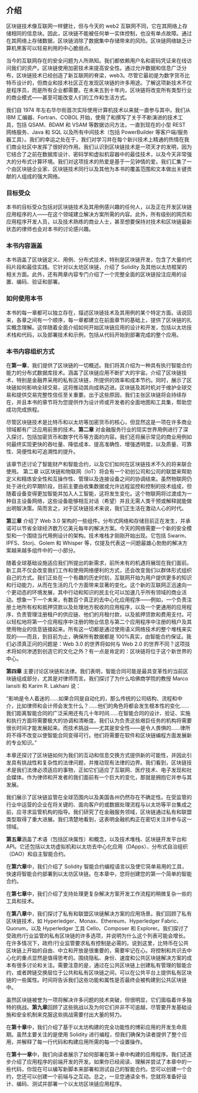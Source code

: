 ## 介绍

区块链技术像互联网一样健壮，但与今天的 web2 互联网不同，它在其网络上存储相同的信息块。因此，区块链不能被任何单一实体控制，也没有单点故障。通过在其网络上存储数据，区块链消除了数据集中存储带来的风险。区块链网络缺乏计算机黑客可以轻易利用的中心脆弱点。

当今的互联网存在的安全问题为人所熟知。我们都依赖用户名和密码凭证来在线访问我们的资产。区块链使用加密技术来提高安全性。通过允许数据和信息广泛分布，区块链技术已经创造了新互联网的脊梁，web3。尽管它最初是为数字货币比特币设计的，但商业和技术社区正在发现区块链的许多用途。了解这项新技术不仅是程序员，而是所有企业都需要。在未来五到十年内，区块链将改变所有类型行业的商业模式——甚至可能改变人们的工作和生活方式。

我们自 1974 年左右华尔街首次实际使用计算机技术以来就一直参与其中。我们从 IBM 汇编器、Fortran、COBOL 开始，使用了和撰写了关于不断演进的技术工具，包括 QSAM、BDAM 和 VSAM 等数据访问方法，一直到现在的小型 REST 网络服务、Java 和 SQL 以及所有中间技术（包括 PowerBuilder 等客户端/服务器工具）。我们的幸运之处在于，我们对学习并在每个新兴技术上精通的热情在我们商业社区中发挥了很好的作用。我们认识到区块链技术是一项天才的发明，因为它结合了之前在数据库设计、密码学和虚拟机容器中的最佳技术，以及今天非常强大的分布式计算环境。我们对这项技术的热爱是基于一见钟情的爱。我们汇集了一个由区块链企业家、区块链技术同行以及其他为本书的覆盖范围和文本做出关键贡献的人组成的强大网络。

### 目标受众

本书的目标受众包括对区块链技术及其用例感兴趣的任何人，以及正在开发区块链应用程序的人——在这个领域建立解决方案所需的内容。此外，所有级别的网页和应用程序开发人员，以及技术熟练的商业人士，甚至想要保持对技术和区块链最新状态的律师也会对本书的讨论感兴趣。

### 本书内容涵盖

本书涵盖了区块链定义、用例、分布式技术，特别是区块链开发，包含了大量的代码片段和最佳实践。它针对以太坊区块链，介绍了 Solidity 及其他以太坊框架的相关方面。此外，还有两章内容专门介绍了一个完整全面的区块链投注应用的设置、编码、验证和部署。

### 如何使用本书

本书的每一章都可以独立存在，描述区块链技术及其用例的某个特定方面。话说回来，各章之间有一个顺序，每一章都建立在前面章节的基础上，提供了区块链的扎实概念理解。这伴随着全面介绍如何开始区块链应用的设计和开发，包括以太坊技术栈和代码，以及部署技术和示例，包括从代码开始到部署完成的整个应用。

### 本书内容组织方式

在**第一章**，我们提供了区块链的一切概述。我们将其介绍为一种具有执行智能合约能力的分布式数据库技术。涵盖了区块链应用不断扩大的宇宙。介绍了区块链技术，特别是金融界采用的私有区块链，所提供的效率和成本节约。同时，展示了区块链如何影响全球交易，这将推动其向成熟迈进。区块链及其时机对于维护全球交易和提供交易完整性信任至关重要。出于这些原因，我们主张区块链将会持续存在，并且本书的章节将为您提供作为设计师或开发者的全面地图和工具集，帮助您成功完成旅程。

尽管区块链技术是比特币和以太坊等加密货币的核心，但显然这是一项在许多商业领域都有广泛应用前景的技术。**第二章** 对金融服务行业的现实世界用例进行了深入探讨，包括加密货币和数字代币等方面的内容。我们还将展示常见的商业用例如何最终实现更快的吞吐量、降低成本、提高准确性、增强透明度，以及质量、可靠性、简便性和可追溯性的提升。

该章节还讨论了智能财产和智能合约，以及它们如何在区块链技术不久的将来联合使用。 第二章 以区块链和物联网（IoT）将会有一个初创公司和公司的联盟来帮助定义和精炼安全性和互操作性、管理以及连接设备之间的协调结束。虽然物联网仍处于进化的早期阶段，目前主要由收集数据或允许远程监控和控制的技术组成，但随着设备变得更加智能并加入人工智能，这将发生变化。这个物联网将过渡成为一种自主设备网络，这些设备能够相互对话（希望）并且无需人类干预或解释就能做出明智决策。简而言之，对于区块链技术来说，我们正生活在激动人心的时代。

**第三章** 介绍了 Web 3.0 架构的一些组件。分布式网络和存储目前正在发生，并承诺可以节省全球经济数万亿美元每年的解决方案。今天的网络需要一个新的安全模型和一个围绕当代用例设计的架构。技术堆栈才刚刚开始出现。它包括 Swarm、IPFS、Storj、Golem 和 Whisper 等，仅提及代表这一问题最雄心勃勃的解决方案越来越多组件中的一小部分。

随着全球基础设施适应我们所提出的新需求，前所未有的机遇将展现在我们面前。新工具不仅会改变我们工作和使用网络便利的方式，还会改变我们以群体形式组织自己的方式。我们正处在一个有趣的历史时刻，互联网开始为用户提供更多的知识和行动能力，从而在生活的几个方面带来显著的变化。这个新的互联网正迅速向一个更动态的环境发展，其中行动和知识的民主化可以加速几乎所有领域的商业活动。想象一下一个未来，有数百个真正的去中心化应用程序——例如，一个负责注册土地所有权和抵押贷款以及处理地方税收的应用程序，以及一个更通用的应用程序，负责管理注册租户的供应链、他们的月租付款，以及抵押贷款和费用支付。可以轻松地将第一个应用程序中注册的物业信息与第二个应用程序中注册的租户及其使用物业的信息链接起来。所有这一切都是通过使用语义网络技术的整个堆栈来实现的——而且，到目前为止，确保所有数据都是 100%真实，由智能合约保证。我们必须真正问的问题是：Web 3.0 的世界将如何与 Web 2.0 的世界不同？这项技术将如何渗透到创造它的文化之外？有一点是肯定的：区块链将位于这个新世界的中心。

**第四章** 主要讨论区块链和法律。我们表明，智能合同可能是最具变革性的当前区块链组成部分，尤其是对律师而言。我们探讨了为什么哈佛商学院的教授 Marco Iansiti 和 Karim R. Lakhani 说：

“影响是令人着迷的……如果合同是自动化的，那么传统的公司结构、流程和中介，比如律师和会计师会发生什么？……他们的角色将都会发生根本性的变化……我们距离智能合同的广泛采用还有几十年时间……在智能合同的设计、验证、实施和执行方面将需要极大的协调和清晰度。我们认为负责这些艰巨任务的机构将需要很长时间才能发展起来。而技术挑战——尤其是安全性——是令人畏惧的……律所将不得不改变以使智能合同变得可行。他们将需要在软件和区块链编程方面发展新的专业知识。”

本章还探讨了区块链如何为我们的互动和信息交换方式提供新的可能性，并因此引发具有挑战性和复杂性的法律问题，并推动现有法律的边界。我们看到，区块链技术是我们法律必须适应的事物，正如它们适应了互联网、医疗技术、电子发现和社会媒体。作为律师和开发者的我们面前有一个巨大的变化，那就是拥抱它并参与其发展。

我们展示了区块链监管在全球范围内以及美国各州仍然存在不确定性。在受监管的行业中运营的企业在将关键的、面向客户的或数据处理流程与以太坊等平台集成之前，应寻求监管机构的指导。我们研究了在金融服务领域，区块链通过私有和联盟类型取得了重大进展。我们清楚地看到，这表明金融机构正在密切关注并参与这一领域。

**第五章**涵盖了术语（包括区块属性）和概念，以及技术堆栈、区块链开发平台和 API。它还包括以太坊虚拟机和以太坊去中心化应用（DApps）、分布式自治组织（DAO）和自主智能合约。

在**第六章**中，我们介绍了 Solidity 智能合约编程语言以及使它简单易用的工具，快速将智能合约部署到以太坊区块链。在本章中，您将创建您的第一个简单的智能合约。

在**第七章**中，我们介绍了支持处理更复杂解决方案开发工作流程的稍微复杂一些的工具和技术。

在**第八章**中，我们探讨了私有和联盟区块链解决方案的应用场景。我们回顾了私有区块链技术，如 Hyperledger、Monax、Ethereum、Hyperledger Fabric、Quorum，以及 Hyperledger 工具 Cello、Composer 和 Explorer。我们探讨了受政府/行业监管的私有区块链的许多选项，并说明为什么这个列表可能会增长。在许多情况下，政府/行业监管要求私有控制是必需的。说到这里，比特币在公共区块链上开始的自由、中立和开放是很重要的，需要牢记在心。将控制和共识去中心化的重点显然是值得思考的。围绕隐私、身份、速度和公共区块链解决方案的成本有很多讨论和关注。需要注意的是，通过在公共区块链上创建私有管理的智能合约，或者跨链交换层位于公共和私有区块链之间，可以在公共平台上提供私有区块链的一些属性。时间将告诉我们这些功能和属性是否最终会被构建到公共区块链中。

虽然区块链被誉为一项将解决许多问题的技术突破，但很明显，它们面临着许多独特的挑战。**第九章**回顾了这些挑战以及为何它们并非不可逾越，尽管要开发基础设施和安全机制来克服这些挑战需要付出大量的努力。

在**第十章**中，我们介绍了基于以太坊构建的完全功能性的博彩应用的开发生命周期。虽然主要关注的是使用 Solidity 进行编程，但我们确保为读者提供了整个应用，并解释了每一行代码和构建应用所需的每一个设置操作。

在**第十一章**中，我们向读者展示了如何部署在第十章中构建的应用程序。我们还逐步介绍了应用程序的前端开发的开发。如果你已经阅读、理解并尝试了本章中的一些代码，你现在可以编写新脚本来部署和测试自己的智能合约。您可以创建一个合约，您还可以创建一个前端与之互动。总之，一旦您通读全书，您就将准备好设计、编码、测试并部署一个以太坊区块链应用程序。

